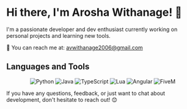 # Hi there, I'm Arosha Withanage! 👋

I'm a passionate developer and dev enthusiast currently working on personal projects and learning new tools. 

📧 You can reach me at: avwithanage2006@gmail.com

## Languages and Tools

<p align="center">
  <img src="https://img.shields.io/badge/Python-3776AB?style=for-the-badge&logo=python&logoColor=white" alt="Python">
  <img src="https://img.shields.io/badge/Java-007396?style=for-the-badge&logo=java&logoColor=white" alt="Java">
  <img src="https://img.shields.io/badge/TypeScript-3178C6?style=for-the-badge&logo=typescript&logoColor=white" alt="TypeScript">
  <img src="https://img.shields.io/badge/Lua-2C2D72?style=for-the-badge&logo=lua&logoColor=white" alt="Lua">
  <img src="https://img.shields.io/badge/Angular-DD0031?style=for-the-badge&logo=angular&logoColor=white" alt="Angular">
  <img src="https://img.shields.io/badge/FiveM-F0131E?style=for-the-badge&logo=fivem&logoColor=white" alt="FiveM">
</p>


If you have any questions, feedback, or just want to chat about development, don't hesitate to reach out! 😊

